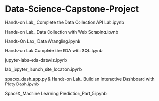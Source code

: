 # Data-Science-Capstone-Project

Hands-on Lab_ Complete the Data Collection API Lab.ipynb 

Hands-on Lab_ Data Collection with Web Scraping.ipynb

Hands-On Lab_ Data Wrangling.ipynb

Hands-on Lab Complete the EDA with SQL.ipynb

jupyter-labs-eda-dataviz.ipynb

lab_jupyter_launch_site_location.ipynb

spacex_dash_app.py & Hands-on Lab_ Build an Interactive Dashboard with Ploty Dash.ipynb

SpaceX_Machine Learning Prediction_Part_5.ipynb
